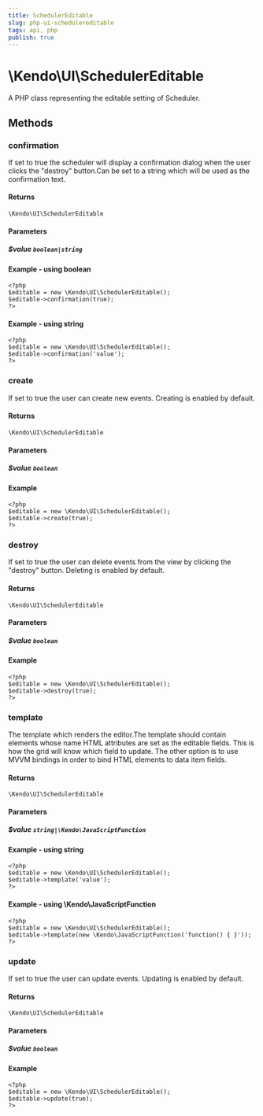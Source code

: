 ```yaml
---
title: SchedulerEditable
slug: php-ui-schedulereditable
tags: api, php
publish: true
---
```


# \Kendo\UI\SchedulerEditable

A PHP class representing the editable setting of Scheduler.


## Methods

### confirmation
If set to true the scheduler will display a confirmation dialog when the user clicks the "destroy" button.Can be set to a string which will be used as the confirmation text.

#### Returns
`\Kendo\UI\SchedulerEditable`

#### Parameters

##### $value `boolean|string`



#### Example  - using boolean
    <?php
    $editable = new \Kendo\UI\SchedulerEditable();
    $editable->confirmation(true);
    ?>

#### Example  - using string
    <?php
    $editable = new \Kendo\UI\SchedulerEditable();
    $editable->confirmation('value');
    ?>

### create
If set to true the user can create new events. Creating is enabled by default.

#### Returns
`\Kendo\UI\SchedulerEditable`

#### Parameters

##### $value `boolean`



#### Example 
    <?php
    $editable = new \Kendo\UI\SchedulerEditable();
    $editable->create(true);
    ?>

### destroy
If set to true the user can delete events from the view by clicking the "destroy" button. Deleting is enabled by default.

#### Returns
`\Kendo\UI\SchedulerEditable`

#### Parameters

##### $value `boolean`



#### Example 
    <?php
    $editable = new \Kendo\UI\SchedulerEditable();
    $editable->destroy(true);
    ?>

### template
The template which renders the editor.The template should contain elements whose name HTML attributes are set as the editable fields. This is how the grid will know
which field to update. The other option is to use MVVM bindings in order to bind HTML elements to data item fields.

#### Returns
`\Kendo\UI\SchedulerEditable`

#### Parameters

##### $value `string|\Kendo\JavaScriptFunction`



#### Example  - using string
    <?php
    $editable = new \Kendo\UI\SchedulerEditable();
    $editable->template('value');
    ?>

#### Example  - using \Kendo\JavaScriptFunction
    <?php
    $editable = new \Kendo\UI\SchedulerEditable();
    $editable->template(new \Kendo\JavaScriptFunction('function() { }'));
    ?>

### update
If set to true the user can update events. Updating is enabled by default.

#### Returns
`\Kendo\UI\SchedulerEditable`

#### Parameters

##### $value `boolean`



#### Example 
    <?php
    $editable = new \Kendo\UI\SchedulerEditable();
    $editable->update(true);
    ?>

